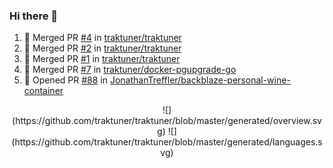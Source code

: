 ### Hi there 👋

<!--
**traktuner/traktuner** is a ✨ _special_ ✨ repository because its `README.md` (this file) appears on your GitHub profile.

Here are some ideas to get you started:

- 🔭 I’m currently working on ...
- 🌱 I’m currently learning ...
- 👯 I’m looking to collaborate on ...
- 🤔 I’m looking for help with ...
- 💬 Ask me about ...
- 📫 How to reach me: ...
- 😄 Pronouns: ...
- ⚡ Fun fact: ...
-->


<!--START_SECTION:activity-->
1. 🎉 Merged PR [#4](https://github.com/traktuner/traktuner/pull/4) in [traktuner/traktuner](https://github.com/traktuner/traktuner)
2. 🎉 Merged PR [#2](https://github.com/traktuner/traktuner/pull/2) in [traktuner/traktuner](https://github.com/traktuner/traktuner)
3. 🎉 Merged PR [#1](https://github.com/traktuner/traktuner/pull/1) in [traktuner/traktuner](https://github.com/traktuner/traktuner)
4. 🎉 Merged PR [#7](https://github.com/traktuner/docker-pgupgrade-go/pull/7) in [traktuner/docker-pgupgrade-go](https://github.com/traktuner/docker-pgupgrade-go)
5. 💪 Opened PR [#88](https://github.com/JonathanTreffler/backblaze-personal-wine-container/pull/88) in [JonathanTreffler/backblaze-personal-wine-container](https://github.com/JonathanTreffler/backblaze-personal-wine-container)
<!--END_SECTION:activity-->

<div style="text-align:center">
![](https://github.com/traktuner/traktuner/blob/master/generated/overview.svg)
![](https://github.com/traktuner/traktuner/blob/master/generated/languages.svg)
</div>